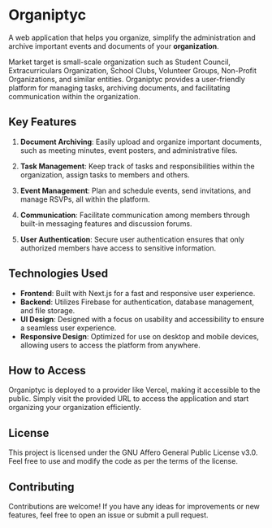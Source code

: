 # Organiptyc
A web application that helps you organize, simplify the administration and archive important events and documents of your **organization**.

Market target is small-scale organization such as Student Council, Extracurriculars Organization, School Clubs, Volunteer Groups, Non-Profit Organizations, and similar entities. Organiptyc provides a user-friendly platform for managing tasks, archiving documents, and facilitating communication within the organization.

## Key Features
1. **Document Archiving**: Easily upload and organize important documents, such as meeting minutes, event posters, and administrative files.

2. **Task Management**: Keep track of tasks and responsibilities within the organization, assign tasks to members and others.

3. **Event Management**: Plan and schedule events, send invitations, and manage RSVPs, all within the platform.

4. **Communication**: Facilitate communication among members through built-in messaging features and discussion forums.

5. **User Authentication**: Secure user authentication ensures that only authorized members have access to sensitive information.

## Technologies Used
- **Frontend**: Built with Next.js for a fast and responsive user experience.
- **Backend**: Utilizes Firebase for authentication, database management, and file storage.
- **UI Design**: Designed with a focus on usability and accessibility to ensure a seamless user experience.
- **Responsive Design**: Optimized for use on desktop and mobile devices, allowing users to access the platform from anywhere.

## How to Access
Organiptyc is deployed to a provider like Vercel, making it accessible to the public. Simply visit the provided URL to access the application and start organizing your organization efficiently.

## License
This project is licensed under the GNU Affero General Public License v3.0. Feel free to use and modify the code as per the terms of the license.

## Contributing
Contributions are welcome! If you have any ideas for improvements or new features, feel free to open an issue or submit a pull request.